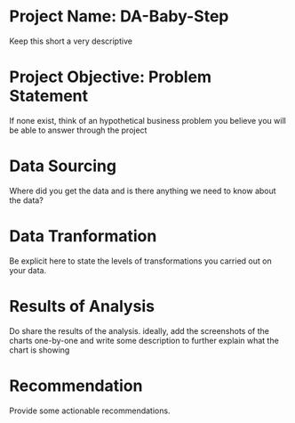 # Project Name: DA-Baby-Step
Keep this short a very descriptive  
  
  

# Project Objective: Problem Statement
If none exist, think of an hypothetical business problem you believe you will be able to answer through the project



# Data Sourcing
Where did you get the data and is there anything we need to know about the data?  



# Data Tranformation
Be explicit here to state the levels of transformations you carried out on your data.   



# Results of Analysis
Do share the results of the analysis. ideally, add the screenshots of the charts one-by-one and write some description to further explain what the chart is showing  


# Recommendation
Provide some actionable recommendations.  
